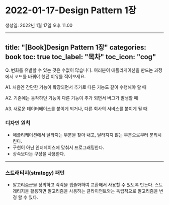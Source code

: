 # 2022-01-17-Design Pattern 1장

생성일: 2022년 1월 17일 오후 11:00

---
title: "[Book]Design Pattern 1장"
categories: book
toc: true
toc_label: "목차"
toc_icon: "cog"
---

Q. 변화를 유발할 수 있는 것은 수없이 많습니다. 여러분이 애플리케이션을 만드는 과정에서 코드를 바꿔야 했던 이유를 적어보세요.

A1. 처음엔 간단한 기능이 확장되면서 추가로 다른 기능도 같이 수행해야 할 때

A2. 기존에는 동작하던 기능이 다른 기능이 추가 되면서 버그가 발생할 때

A3. 새로운 데이터베이스를 붙이게 되거나, 다른 회사의 서비스를 붙이게 될 때

### 디자인 원칙

- 애플리케이션에서 달라지는 부분을 찾아 내고, 달라지지 않는 부분으로부터 분리시킨다.
- 구현이 아닌 인터페이스에 맞춰서 프로그래밍한다.
- 상속보다는 구성을 사용한다.

---

### 스트래티지(strategy) 패턴

- 알고리즘군을 정의하고 각각을 캡슐화하여 교환해서 사용할 수 있도록 만든다. 스트래티지을 활용하면 알고리즘을 사용하는 클라이언트와는 독립적으로 알고리즘을 변경 할 수 있다.